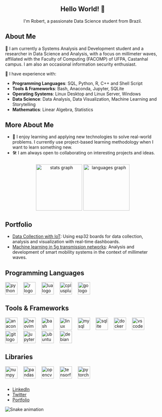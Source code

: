 <div align="center">
  <h2>Hello World! 👋</h2>
  <p>I'm Robert, a passionate Data Science student from Brazil.</p>
</div>


## About Me
🌱  I am currently a Systems Analysis and Development student and a researcher in Data Science and Analysis, with a focus on millimeter waves, affiliated with the Faculty of Computing (FACOMP) of UFPA, Castanhal campus. I am also an occasional information security enthusiast.

💬  I have experience with:

- **Programming Languages**: SQL, Python, R, C++ and Shell Script
- **Tools & Frameworks**: Bash, Anaconda, Jupyter, SQLite
- **Operating Systems**: Linux Desktop and Linux Server, Windows
- **Data Science**: Data Analysis, Data Visualization, Machine Learning and Storytelling
- **Mathematics**: Linear Algebra, Statistics

## More About Me
- 💬 I enjoy learning and applying new technologies to solve real-world problems. I currently use project-based learning methodology when I want to learn something new.
- 🛠️ I am always open to collaborating on interesting projects and ideas.

###

<div align="center">
  <img src="https://github-readme-stats.vercel.app/api?username=r0bertds&hide_title=false&hide_rank=false&show_icons=true&include_all_commits=true&count_private=true&disable_animations=false&theme=dracula&locale=en&hide_border=false" height="150" alt="stats graph"  />
  <img src="https://github-readme-stats.vercel.app/api/top-langs?username=r0bertds&locale=en&hide_title=false&layout=compact&card_width=320&langs_count=5&theme=dracula&hide_border=false" height="150" alt="languages graph"  />
</div>




 


## Portfolio

- [Data Collection with IoT](https://github.com/r0bertds/ESP32NativeSense): Using esp32 boards for data collection, analysis and visualization with real-time dashboards.
- [Machine learning in 5g transmission networks](https://github.com/Hiarleyy/Ns-3-simulations): Analysis and development of smart mobility systems in the context of millimeter waves.



## Programming Languages
<div align="left">
  <img src="https://cdn.jsdelivr.net/gh/devicons/devicon/icons/python/python-original.svg" height="40" alt="python logo"  />
  <img width="11" />
  <img src="https://cdn.jsdelivr.net/gh/devicons/devicon/icons/r/r-original.svg" height="40" alt="r logo"  />
  <img width="11" />
  <img src="https://cdn.jsdelivr.net/gh/devicons/devicon/icons/lua/lua-original.svg" height="40" alt="lua logo"  />
  <img width="11" />
  <img src="https://cdn.jsdelivr.net/gh/devicons/devicon/icons/cplusplus/cplusplus-original.svg" height="40" alt="cplusplus logo"  />
  <img width="11" />
  <img src="https://cdn.jsdelivr.net/gh/devicons/devicon/icons/go/go-original.svg" height="40" alt="go logo"  />
</div>

###


## Tools & Frameworks
<div align="left">
  <img src="https://cdn.jsdelivr.net/gh/devicons/devicon/icons/anaconda/anaconda-original.svg" height="40" alt="anaconda logo"  />
  <img width="11" />
  <img src="https://cdn.simpleicons.org/neovim/57A143" height="40" alt="neovim logo"  />
  <img width="11" />
  <img src="https://cdn.simpleicons.org/gnubash/4EAA25" height="40" alt="bash logo"  />
  <img width="11" />
  <img src="https://cdn.jsdelivr.net/gh/devicons/devicon/icons/linux/linux-original.svg" height="40" alt="linux logo"  />
  <img width="11" />
  <img src="https://cdn.jsdelivr.net/gh/devicons/devicon/icons/mysql/mysql-original.svg" height="40" alt="mysql logo"  />
  <img width="11" />
  <img src="https://cdn.jsdelivr.net/gh/devicons/devicon/icons/sqlite/sqlite-original.svg" height="40" alt="sqlite logo"  />
  <img width="11" />
  <img src="https://cdn.simpleicons.org/docker/2496ED" height="40" alt="docker logo"  />
  <img width="11" />
  <img src="https://cdn.jsdelivr.net/gh/devicons/devicon/icons/vscode/vscode-original.svg" height="40" alt="vscode logo"  />
  <img width="11" />
  <img src="https://cdn.simpleicons.org/git/F05032" height="40" alt="git logo"  />
  <img width="11" />
  <img src="https://cdn.simpleicons.org/jupyter/F37626" height="40" alt="jupyter logo"  />
  <img width="11" />
  <img src="https://cdn.simpleicons.org/ubuntu/E95420" height="40" alt="ubuntu logo"  />
  <img width="11" />
  <img src="https://cdn.simpleicons.org/debian/A81D33" height="40" alt="debian logo"  />
</div>

###

## Libraries
<div align="left">
  <img src="https://cdn.jsdelivr.net/gh/devicons/devicon/icons/numpy/numpy-original.svg" height="40" alt="numpy logo"  />
  <img width="11" />
  <img src="https://cdn.jsdelivr.net/gh/devicons/devicon/icons/pandas/pandas-original.svg" height="40" alt="pandas logo"  />
  <img width="11" />
  <img src="https://cdn.simpleicons.org/opencv/5C3EE8" height="40" alt="opencv logo"  />
  <img width="11" />
  <img src="https://cdn.simpleicons.org/tensorflow/FF6F00" height="40" alt="tensorflow logo"  />
  <img width="11" />
  <img src="https://cdn.simpleicons.org/pytorch/EE4C2C" height="40" alt="pytorch logo"  />
</div>

###


- [LinkedIn](https://www.linkedin.com/in/your-linkedin)
- [Twitter](https://twitter.com/your-twitter)
- [Portfolio](https://your-portfolio.com)


<img src="https://raw.githubusercontent.com/r0bertds/r0bertds/output/snake.svg" alt="Snake animation" />
